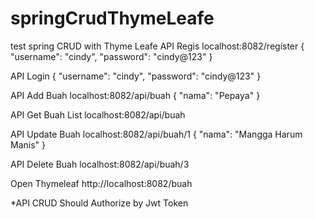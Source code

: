 # springCrudThymeLeafe
test spring CRUD with Thyme Leafe
API Regis 
localhost:8082/register 
{
  "username": "cindy",
  "password": "cindy@123"
}

API Login 
{
  "username": "cindy",
  "password": "cindy@123"
}

API Add Buah 
localhost:8082/api/buah
{
  "nama": "Pepaya"
}

API Get Buah List
localhost:8082/api/buah

API Update Buah 
localhost:8082/api/buah/1
{
  "nama": "Mangga Harum Manis"
}

API Delete Buah 
localhost:8082/api/buah/3

Open Thymeleaf 
http://localhost:8082/buah

*API CRUD Should Authorize by Jwt Token 
